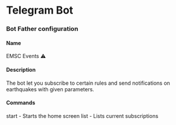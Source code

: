 # Telegram Bot

### Bot Father configuration

#### Name
EMSC Events ⚠️

#### Description
The bot let you subscribe to certain rules and send notifications on earthquakes with given parameters.

#### Commands
start - Starts the home screen
list - Lists current subscriptions
